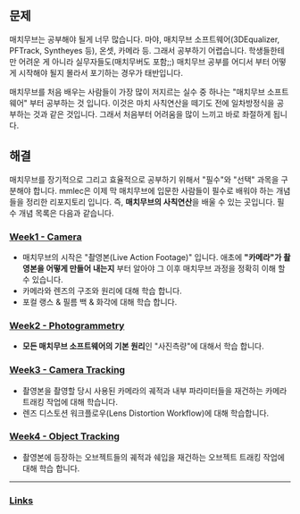 ## 문제
매치무브는 공부해야 될게 너무 많습니다. 마야, 매치무브 소프트웨어(3DEqualizer, PFTrack, Syntheyes 등), 온셋, 카메라 등. 그래서 공부하기 어렵습니다. 학생들한테만 어려운 게 아니라 실무자들도(매치무버도 포함;;) 매치무브 공부를 어디서 부터 어떻게 시작해야 될지 몰라서 포기하는 경우가 태반입니다.

매치무브를 처음 배우는 사람들이 가장 많이 저지르는 실수 중 하나는 "매치무브 소프트웨어" 부터 공부하는 것 입니다. 이것은 마치 사칙연산을 떼기도 전에 일차방정식을 공부하는 것과 같은 것입니다. 그래서 처음부터 어려움을 많이 느끼고 바로 좌절하게 됩니다.

## 해결
매치무브를 장기적으로 그리고 효율적으로 공부하기 위해서 "필수"와 "선택" 과목을 구분해야 합니다. mmlec은 이제 막 매치무브에 입문한 사람들이 필수로 배워야 하는 개념들을 정리한 리포지토리 입니다. 즉, **매치무브의 사칙연산**을 배울 수 있는 곳입니다. 필수 개념 목록은 다음과 같습니다.

### [Week1 - Camera](doc/week1.md)
- 매치무브의 시작은 "촬영본(Live Action Footage)" 입니다. 애초에 **"카메라"가 촬영본을 어떻게 만들어 내는지** 부터 알아야 그 이후 매치무브 과정을 정확히 이해 할 수 있습니다.
- 카메라와 렌즈의 구조와 원리에 대해 학습 합니다.
- 포컬 랭스 & 필름 백 & 화각에 대해 학습 합니다.
### [Week2 - Photogrammetry](doc/week2.md)
- **모든 매치무브 소프트웨어의 기본 원리**인 "사진측량"에 대해서 학습 합니다.
### [Week3 - Camera Tracking](doc/week3.md)
- 촬영본을 촬영할 당시 사용된 카메라의 궤적과 내부 파라미터들을 재건하는 카메라 트래킹 작업에 대해 학습니다.
- 렌즈 디스토션 워크플로우(Lens Distortion Workflow)에 대해 학습합니다.
### [Week4 - Object Tracking](doc/week4.md)
- 촬영본에 등장하는 오브젝트들의 궤적과 쉐입을 재건하는 오브젝트 트래킹 작업에 대해 학습 합니다. 

---

### [Links](doc/links.md)
